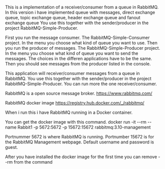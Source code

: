 ﻿This is a implementation of a receiver/consumer from a queue in RabbitMQ.
In this version i have implemented queue with messages, direct exchange queue, topic exchange queue, header exchange queue and fanout exchange queue
You use this together with the sender/producer in the project RabbitMQ-Simple-Producer.

First you run the message consumer. The RabbitMQ-Simple-Consumer project. In the menu you choose what kind of queue you want to use.
Then you run the producer of messages. The RabbitMQ-Simple-Producer project. In the menu you choose what kind of queue you want to send the messages. 
The choices in the differen applications have to be the same. Then you should see messages from the producer listed in the console.

This application will receiver/consumer messages from a queue in RabbitMQ.
You use this together with the sender/producer in the project RabbitMQ-Simple-Producer.
You can run more the one receiver/consumer.


RabbitMQ is a open source message broker. https://www.rabbitmq.com/

RabbitMQ docker image https://registry.hub.docker.com/_/rabbitmq/


When i run this i have RabbitMQ running in a Docker container.

You can get the docker image with this command.
docker run -it --rm --name Rabbit1 -p 5672:5672 -p 15672:15672 rabbitmq:3.10-management

Portnummer 5672 is where RabbitMQ is running.
Portnumber 15672 is for the RabbitMQ Management webpage.
Default username and password is guest.

After you have installed the docker image for the first time you can remove --rm from the command